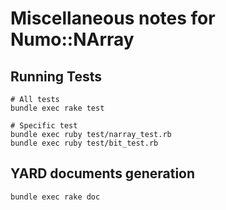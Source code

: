 # Miscellaneous notes for Numo::NArray

## Running Tests

```shell
# All tests
bundle exec rake test

# Specific test
bundle exec ruby test/narray_test.rb
bundle exec ruby test/bit_test.rb
```

## YARD documents generation

```shell
bundle exec rake doc
```

